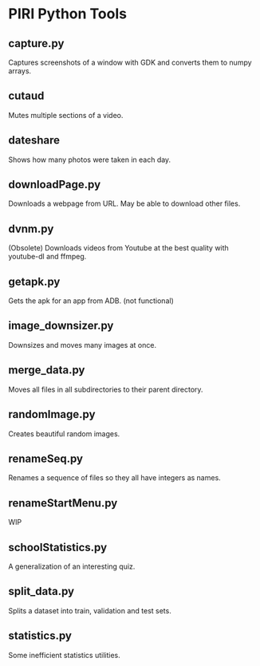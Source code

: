 # PIRI Python Tools

## capture.py
Captures screenshots of a window with GDK and converts them to numpy arrays.

## cutaud
Mutes multiple sections of a video.

## dateshare
Shows how many photos were taken in each day.

## downloadPage.py
Downloads a webpage from URL. May be able to download other files.

## dvnm.py
(Obsolete) Downloads videos from Youtube at the best quality with youtube-dl and ffmpeg.

## getapk.py
Gets the apk for an app from ADB. (not functional)

## image_downsizer.py
Downsizes and moves many images at once.

## merge_data.py
Moves all files in all subdirectories to their parent directory.

## randomImage.py
Creates beautiful random images.

## renameSeq.py
Renames a sequence of files so they all have integers as names.

## renameStartMenu.py
WIP

## schoolStatistics.py
A generalization of an interesting quiz.

## split_data.py
Splits a dataset into train, validation and test sets.

## statistics.py
Some inefficient statistics utilities.
